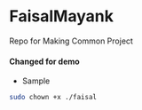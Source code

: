 # FaisalMayank
Repo for Making Common Project


#### Changed for demo
* Sample
```bash
sudo chown +x ./faisal
```

